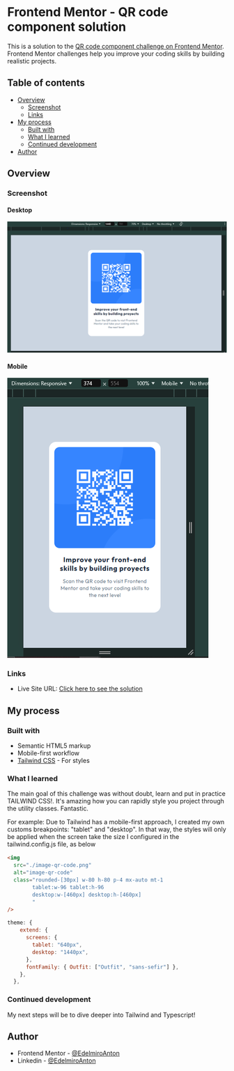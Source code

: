 # Frontend Mentor - QR code component solution

This is a solution to the [QR code component challenge on Frontend Mentor](https://www.frontendmentor.io/challenges/qr-code-component-iux_sIO_H). Frontend Mentor challenges help you improve your coding skills by building realistic projects.

## Table of contents

- [Overview](#overview)
  - [Screenshot](#screenshot)
  - [Links](#links)
- [My process](#my-process)
  - [Built with](#built-with)
  - [What I learned](#what-i-learned)
  - [Continued development](#continued-development)
- [Author](#author)

## Overview

### Screenshot

#### Desktop

![Desktop Screenshot](./screenshots/desktop.PNG)

#### Mobile

![Mobile Screenshot](./screenshots/mobile.PNG)

### Links

- Live Site URL: [Click here to see the solution](https://frontend-mentor-num-1-qr-code.netlify.app/)

## My process

### Built with

- Semantic HTML5 markup
- Mobile-first workflow
- [Tailwind CSS](https://tailwindcss.com/) - For styles

### What I learned

The main goal of this challenge was without doubt, learn and put in practice TAILWIND CSS!. It's amazing how you can rapidly style you project through the utility classes. Fantastic.

For example: Due to Tailwind has a mobile-first approach, I created my own customs breakpoints: "tablet" and "desktop". In that way, the styles will only be applied when the screen take the size I configured in the tailwind.config.js file, as below

```html
<img
  src="./image-qr-code.png"
  alt="image-qr-code"
  class="rounded-[30px] w-80 h-80 p-4 mx-auto mt-1
        tablet:w-96 tablet:h-96
        desktop:w-[460px] desktop:h-[460px]
        "
/>
```

```js
theme: {
    extend: {
      screens: {
        tablet: "640px",
        desktop: "1440px",
      },
      fontFamily: { Outfit: ["Outfit", "sans-sefir"] },
    },
  },
```

### Continued development

My next steps will be to dive deeper into Tailwind and Typescript!

## Author

- Frontend Mentor - [@EdelmiroAnton](https://www.frontendmentor.io/profile/EdelmiroAnton)
- Linkedin - [@EdelmiroAnton](https://www.linkedin.com/in/edelmiro-anton/)
